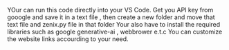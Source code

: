 YOur can run this code directly into your VS Code.
Get you API key from gooogle and save it in a text file , then create a new folder and move that text file and zenix.py file in that folder
Your also have to install the required libraries such as google generative-ai , webbrower e.t.c
You can customize the website links accourding to your need.
